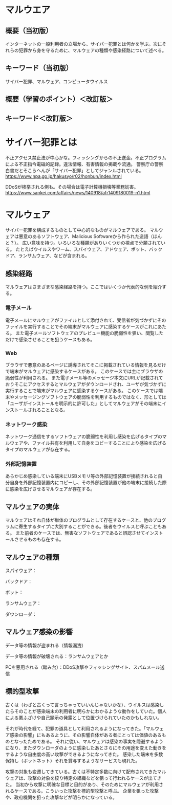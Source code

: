 # マルウエア
## 概要（当初版）
インターネットの一般利用者の立場から、サイパー犯罪とは何かを学ぶ。次にそれらの犯罪から身を守るために、マルウェアの種類や感染経路について述べる。

## キーワード（当初版）
サイバー犯罪、マルウェア、コンピュータウイルス

## 概要（学習のポイント）＜改訂版＞

## キーワード＜改訂版＞

# サイバー犯罪とは
<!--（サイバー攻撃、のほうが良いのでは？犯罪となると、刑事罰がしっかりと法により定義されているものとなりそう）-->

不正アクセス禁止法が中心かな。フィッシングからの不正送金。不正プログラムによる不正指令電磁的記録。違法情報、有害情報の掲載や流通。
警察庁の警察白書だとそこらへんが「サイバー犯罪」としてジャンルされている。
https://www.npa.go.jp/hakusyo/r02/honbun/index.html

DDoSが検挙される例も。その場合は電子計算機損壊等業務妨害。
https://www.sankei.com/affairs/news/140918/afr1409180019-n1.html

# マルウェア
サイバー犯罪を構成するものとして中心的なものがマルウェアである。
マルウェアは悪意のあるソフトウェア、Malicious Softwareから作られた造語（ほんと？）。
広い意味を持つ。いろいろな種類がありいくつかの視点で分類されている。
たとえばウイルスやワーム、スパイウェア、アドウェア、ボット、バックドア、ランサムウェア、などが含まれる。

## 感染経路
マルウェアはさまざまな感染経路を持つ。ここではいくつか代表的な例を紹介する。

### 電子メール
電子メールにマルウェアがファイルとして添付されて、受信者が気づかずにそのファイルを実行することでその端末がマルウェアに感染するケースがこれにあたる。
また電子メールソフトウェアのプレビュー機能の脆弱性を狙い、閲覧しただけで感染させることを狙うケースもある。

### Web
ブラウザで悪意のあるページに誘導されてそこに掲載されている情報を見るだけで端末がマルウェアに感染するケースがある。
このケースでは主にブラウザの脆弱性が利用される。
また電子メール等のメッセージ本文にURLが記載されておりそこにアクセスするとマルウェアがダウンロードされ、ユーザが気づかずに実行することで端末がマルウェアに感染するケースがある。
このケースでは端末やメッセージングソフトウェアの脆弱性を利用するものではなく、形としては「ユーザがインストールを明示的に許可した」としてマルウェアがその端末にインストールされることとなる。

### ネットワーク感染
ネットワーク通信をするソフトウェアの脆弱性を利用し感染を広げるタイプのマルウェアや、ファイル共有を利用して自身をコピーすることにより感染を広げるタイプのマルウェアが存在する。

### 外部記憶装置
あらかじめ感染している端末にUSBメモリ等の外部記憶装置が接続されると自分自身を外部記憶装置内にコピーし、その外部記憶装置が他の端末に接続した際に感染を広げさせるマルウェアが存在する。

## マルウェアの実体
マルウェアはそれ自体が単体のプログラムとして存在するケースと、他のプログラムに寄生するタイプに大別することができる。後者をウイルスと呼ぶこともある。
また前者のケースでは、無害なソフトウェアであると誤認させてインストールさせるものも存在する。


## マルウェアの種類
スパイウェア：

バックドア：

ボット：

ランサムウェア：

ダウンローダ：

## マルウェア感染の影響
データ等の情報が盗まれる（情報漏洩）

データ等の情報が破壊される：ランサムウェアとか

PCを悪用される（踏み台）：DDoS攻撃やフィッシングサイト、スパムメール送信



## 標的型攻撃
古くは（わざと古くって言っちゃっていいんじゃないかな）、ウイルスは感染したらそのことが感染端末の利用者に明らかにわかるような動作をしていた。個人による悪ふざけや自己顕示の発露として位置づけられていたのかもしれない。

それが時代を経て、犯罪の道具として利用されるようになってきた。「マルウェア感染の影響」にもあるように、その影響自体がある者にとっては価値のあるものとなったためである。
それに従い、マルウェアは感染の事実を隠避するようになり、またダウンローダのように感染したあとさらにその用途を変えた動きをするような自由度の高い攻撃ができるようになってきた。
感染した端末を多数保持し（ボットネット）それを貸与するようなサービスも現れた。

攻撃の対象も変遷してきている。古くは不特定多数に向けて配布されてきたマルウェアは、攻撃の対象を絞り特定の組織などを狙って行われるケースが出てきた。
当初から攻撃に明確な目標と目的があり、そのためにマルウェアが利用されるケースである。こういった攻撃を標的型攻撃と呼ぶ。
企業を狙った攻撃や、政府機関を狙った攻撃などが明らかになっている。


